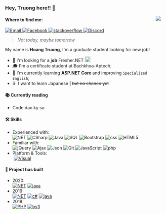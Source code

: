 ### Hey, Truong here!! 👋

<img align="right" src="https://github.com/xtenzQ/xtenzQ/blob/master/readme.png" />
<!--Find me-->
 <h4>Where to find me:</h4>
<p>
  <a target="_blank" href="mailto:hqtruong27@gmail.com" target="_blank">
    <img alt="Email" src="https://img.shields.io/badge/Email-EA4748.svg?&style=flat-square&logo=Microsoft-Outlook&logoColor=white" />
  </a>
  <a target="_blank" href="https://www.facebook.com/hqtruong27/" target="_blank">
    <img alt="Facebook" src="https://img.shields.io/badge/Facebook-4267b2.svg?&style=flat-square&logo=facebook&logoColor=white" />
  </a> 
  <a target="_blank" href="https://stackoverflow.com/users/10209464/truong-hoang" target="_blank">
    <img alt="stackoverflow" src="https://img.shields.io/badge/Stack overflow-f48024.svg?&style=flat-square&logo=stackoverflow&logoColor=white" />
  </a> 
  <a target="_blank" href="https://skype.com" target="_blank">
    <img alt="Discord" src="https://img.shields.io/badge/hqtruong27-46a2f1.svg?&style=flat-square&logo=Skype&logoColor=white" />
  </a>
</p>

> *Not today, maybe tomorrow*

My name is **Hoang Truong**, I'm a graduate student looking for new job!
- 🔭 I'm looking for a **job** Fresher.NET <img title="Europe" alt="Vietnam" src="https://www.flaticon.com/svg/static/icons/svg/555/555515.svg" width="18"/>
- 🎓 I'm a certificate student at Bachkhoa-Aptech;
- 🌱 I'm currently learning **[ASP.NET Core](https://docs.microsoft.com/en-us/aspnet/core/?view=aspnetcore-3.1)** and improving `Specialized English`;
- <img title="South Korea" alt="South Korea" src="https://www.flaticon.com/svg/static/icons/svg/197/197604.svg" width="14"/> I want to learn Japanese | ~~but no chance yet~~

<h4>📚 Currently reading</h4>
<ul>
  <li>Code dao ky su <a target="_blank" href="https://book.toidicodedao.com/"><img src="https://image.flaticon.com/icons/svg/25/25284.svg" width="14" /></a></li>
</ul>

<h4>🛠 Skills</h4>
<ul>
<li>Experienced with:<br>
  <!-- primary -->
  <img alt="NET" src="https://img.shields.io/badge/-.NET-67217A?style=flat-square&logo=%2ENET&logoColor=white" />
  <img alt="CSharp" src="https://img.shields.io/badge/-C%23-953DAC?style=flat-square&logo=c-sharp&logoColor=white" />
  <img src="https://camo.githubusercontent.com/ecaa192b7b132b9bfe5e07dd408ecab68e12de66/68747470733a2f2f696d672e736869656c64732e696f2f62616467652f2d6a6176612d4533344138363f7374796c653d666c61742d737175617265266c6f676f3d6a617661" alt="Java" data-canonical-src="https://img.shields.io/badge/-java-E34A86?style=flat-square&amp;logo=java" style="max-width:100%;">
  <img alt="SQL" src="https://img.shields.io/badge/-SQL Server-E10098?style=flat-square&logo=SQL&logoColor=white" />
  <img alt="Bootstrap" src="https://img.shields.io/badge/-bootstrap-7952b3?style=flat-square&logo=bootstrap&logoColor=white" />
  <img alt="css" src="https://img.shields.io/badge/-CSS-1572B6?style=flat-square&logo=css3&logoColor=white" />
  <img src="https://camo.githubusercontent.com/d1955a46310c59bb55250d86c071a900f022da48/68747470733a2f2f696d672e736869656c64732e696f2f62616467652f2d48544d4c352d4533344632363f7374796c653d666c61742d737175617265266c6f676f3d68746d6c35266c6f676f436f6c6f723d7768697465" alt="HTML5" data-canonical-src="https://img.shields.io/badge/-HTML5-E34F26?style=flat-square&amp;logo=html5&amp;logoColor=white" style="max-width:100%;">
  <!-- other -->
  
  <!-- web -->
</li>
<li>Familiar with:<br>
  <img alt="jQuery" src="https://img.shields.io/badge/-jQuery-0769ad?style=flat-square&logo=jquery&logoColor=white" />
  <img alt="Ajax" src="https://img.shields.io/badge/-Ajax-0769ad?style=flat-square&logo=ajax&logoColor=white" />
  <img alt="Json" src="https://img.shields.io/badge/-Json-555555?style=flat-square&logo=json&logoColor=white" />
  <img alt="Git" src="https://img.shields.io/badge/-Git-e67e22?style=flat-square&logo=git&logoColor=white" />
  <img alt="JavaScript" src="https://img.shields.io/badge/-JavaScript-e67e22?style=flat-square&logo=javascript&logoColor=white" />
 <img alt="php" src="https://img.shields.io/badge/-PHP-777BB4?style=flat-square&logo=php&logoColor=white" />
</li>
<!-- Platform&Tools -->
<li>Platform & Tools:<br>
  <a href="https://www.microsoft.com/windows/get-windows-10" rel="nofollow"><img src="https://camo.githubusercontent.com/3722c3905c10425f714fbfced563774d6d32c3e0/68747470733a2f2f696d672e736869656c64732e696f2f62616467652f57696e646f77732d31302d3233373662633f7374796c653d666c61742d737175617265266c6f676f3d77696e646f7773266c6f676f436f6c6f723d666666666666" alt="" data-canonical-src="https://img.shields.io/badge/Windows-10-2376bc?style=flat-square&amp;logo=windows&amp;logoColor=ffffff" style="max-width:100%;"></a>
  <a href="https://visualstudio.microsoft.com/fr/" rel="nofollow"><img alt="Visual" src="https://img.shields.io/badge/-Visual Studio-5c2d91?style=flat-square&logo=visual-studio&logoColor=white" /></a>
  <a href="https://code.visualstudio.com/" rel="nofollow"><img src="https://camo.githubusercontent.com/9d6e0cedb10e2b4af40083bd8ebaa50d3d5d10c6/68747470733a2f2f696d672e736869656c64732e696f2f62616467652f4944452d56697375616c25323053747564696f253230436f64652d626c75653f7374796c653d666c61742d737175617265266c6f676f3d76697375616c2d73747564696f2d636f6465266c6f676f436f6c6f723d666666666666" alt="" data-canonical-src="https://img.shields.io/badge/visual-studio-code-blue?style=flat-square&amp;logo=visual-studio-code&amp;logoColor=ffffff" style="max-width:100%;"></a>
</li>
</ul>
<!--Project build-->

 <h4>🔧 Project has built</h4>
<ul>
  <li>2020:<br>
   <a href="https://github.com/Hqtruong27/MobileShop"><img alt="NET" src="https://img.shields.io/badge/-MobileShop-67217A?style=flat-square&logo=%2ENET&logoColor=white" /></a>
   <a href="https://github.com/Hqtruong27/Sufee-store"><img alt="java" src="https://img.shields.io/badge/-Sufee Store-E34A86?style=flat-square&logo=java&logoColor=white" /></a>
 </li>
 <li>2019:<br>
   <a href="https://github.com/Hqtruong27/"><img alt="NET" src="https://img.shields.io/badge/-FashionShop (private)-67217A?style=flat-square&logo=%2ENET&logoColor=white" /></a>
  <a href="https://github.com/Hqtruong27/"><img alt="c#" src="https://img.shields.io/badge/-Employee Manager App (private)-953DAC?style=flat-square&logo=c-sharp&logoColor=white" /></a>
   <a href="https://github.com/Hqtruong27/Sufee-store"><img alt="java" src="https://img.shields.io/badge/-MB Shop App (private)-E34A86?style=flat-square&logo=java&logoColor=white" /></a>
 </li>
 <li>2018:<br>
   <a href="https://github.com/Hqtruong27/"><img alt="PHP" src="https://img.shields.io/badge/-Clothes (private)-777BB4?style=flat-square&logo=php&logoColor=white" /></a>
   <a href="https://github.com/Hqtruong27/"><img alt="bs3" src="https://img.shields.io/badge/-Build Web (private)-7952b3?style=flat-square&logo=bootstrap&logoColor=white" /></a>
 </li>
</ul>

<!--
**hqtruong27/hqtruong27** is a ✨ _special_ ✨ repository because its `README.md` (this file) appears on your GitHub profile.

Here are some ideas to get you started:

-  I’m currently working on ...
- 🌱 I’m currently learning ...
- 👯 I’m looking to collaborate on ...
- 🤔 I’m looking for help with ...
- 💬 Ask me about ...
- 📫 How to reach me: ...
- 😄 Pronouns: ...
- ⚡ Fun fact: ...
-->
